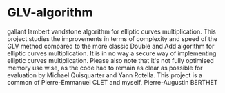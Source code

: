 # GLV-algorithm
gallant lambert vandstone algorithm for elliptic curves multiplication. This project studies the improvements in terms of complexity and speed of the GLV method compared to the more classic Double and Add algorithm for elliptic curves multiplication. It is in no way a secure way of implementing elliptic curves multiplication. Please also note that it's not fully optimised memory use wise, as the code had to remain as clear as possible for evaluation by Michael Quisquarter and Yann Rotella. This project is a common of Pierre-Emmanuel CLET and myself, Pierre-Augustin BERTHET
